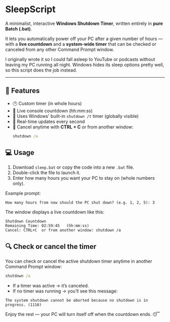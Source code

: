 # SleepScript

A minimalist, interactive **Windows Shutdown Timer**, written entirely in **pure Batch (.bat)**.

It lets you automatically power off your PC after a given number of hours — with a **live countdown** and a **system-wide timer**
that can be checked or canceled from any other Command Prompt window.

I originally wrote it so I could fall asleep to YouTube or podcasts without leaving my PC running all night. Windows hides its sleep
options pretty well, so this script does the job instead.

---

## 🚀 Features

- 🕐 Custom timer (in whole hours)
- 🧮 Live console countdown (hh:mm:ss)
- 🧠 Uses Windows' built-in `shutdown /t` timer (globally visible)
- 🔁 Real-time updates every second
- 🧰 Cancel anytime with **CTRL + C** or from another window:
  ```cmd
  shutdown /a
  ```

## 💻 Usage

1. Download `sleep.bat` or copy the code into a new `.bat` file.
2. Double-click the file to launch it.
3. Enter how many hours you want your PC to stay on (whole numbers only).

Example prompt:

```
How many hours from now should the PC shut down? (e.g. 1, 2, 5): 3
```

The window displays a live countdown like this:

```
Shutdown Countdown
Remaining Time: 02:59:45   (hh:mm:ss)
Cancel: CTRL+C  or from another window: shutdown /a
```

## 🔍 Check or cancel the timer

You can check or cancel the active shutdown timer anytime in another Command Prompt window:

```cmd
shutdown /a
```

- If a timer was active → it’s canceled.
- If no timer was running → you’ll see this message:

```
The system shutdown cannot be aborted because no shutdown is in progress. (1116)
```

Enjoy the rest — your PC will turn itself off when the countdown ends. 😴
